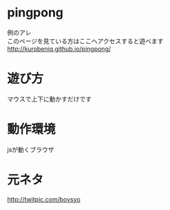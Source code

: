 pingpong
========

例のアレ  
このページを見ている方はここへアクセスすると遊べます http://kurobeniq.github.io/pingpong/
# 遊び方
マウスで上下に動かすだけです
# 動作環境
jsが動くブラウザ
# 元ネタ
http://twitpic.com/bovsyo
